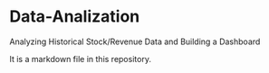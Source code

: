 # Data-Analization
Analyzing Historical Stock/Revenue Data and Building a Dashboard

It is a markdown file in this repository.
